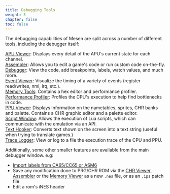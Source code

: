 ```yaml
---
title: Debugging Tools
weight: 5
chapter: false
toc: false
---
```


The debugging capabilities of Mesen are split across a number of different tools, including the debugger itself:

[APU Viewer](/debugging/apuviewer.html): Displays every detail of the APU's current state for each channel.  
[Assembler](/debugging/assembler.html): Allows you to edit a game's code or run custom code on-the-fly.  
[Debugger](/debugging/debugger.html): View the code, add breakpoints, labels, watch values, and much more.   
[Event Viewer](/debugging/eventviewer.html): Visualize the timing of a variety of events (register read/writes, nmi, irq, etc.).  
[Memory Tools](/debugging/memorytools.html): Contains a hex editor and performance profiler.      
[Performance Profiler](/debugging/performanceprofiler.html): Profiles the CPU's execution to help find bottlenecks in code.      
[PPU Viewer](/debugging/ppuviewer.html):  Displays information on the nametables, sprites, CHR banks and palette. Contains a CHR graphic editor and a palette editor.    
[Script Window](/debugging/scriptwindow.html):  Allows the execution of Lua scripts, which can communicate with the emulation via an API.   
[Text Hooker](/debugging/texthooker.html):  Converts text shown on the screen into a text string (useful when trying to translate games.)  
[Trace Logger](/debugging/tracelogger.html):  View or log to a file the execution trace of the CPU and PPU.

Additionally, some other smaller features are available from the main debugger window.  e.g:

-  [Import labels from CA65/CC65 or ASM6](/debugging/debuggerintegration.html)  
-  Save any modification done to PRG/CHR ROM via the [CHR Viewer](/debugging/ppuviewer.html#chr-viewer), [Assembler](/debugging/assembler.html) or the [Memory Viewer](/debugging/memorytools.html#memory-viewer) as a new `.nes` file, or as an `.ips` patch file
-  Edit a rom's iNES header